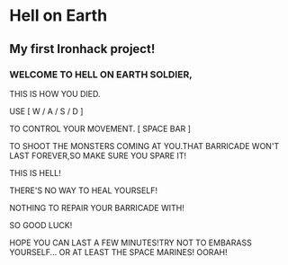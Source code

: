
# Hell on Earth
## My first Ironhack project!

### WELCOME TO HELL ON EARTH SOLDIER,

THIS IS HOW YOU DIED.

USE
[ W / A / S / D ]

TO CONTROL YOUR MOVEMENT.
[ SPACE BAR ]

TO SHOOT THE MONSTERS COMING AT YOU.THAT BARRICADE WON'T LAST FOREVER,SO MAKE SURE YOU SPARE IT!

THIS IS HELL!

THERE'S NO WAY TO HEAL YOURSELF!

NOTHING TO REPAIR YOUR BARRICADE WITH!

SO GOOD LUCK!

HOPE YOU CAN LAST A FEW MINUTES!TRY NOT TO EMBARASS YOURSELF... OR AT LEAST THE SPACE MARINES!
OORAH!
